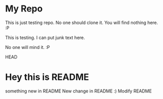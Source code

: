 My Repo
=======

This is just testing repo. No one should clone it. You will find nothing here. :P

This is testing.
I can put junk text here.


No one will mind it. :P

HEAD


Hey this is README
=======
something new in README
New change in README :)
Modify README
